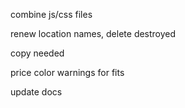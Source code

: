 combine js/css files

renew location names, delete destroyed

copy needed

price color warnings for fits

update docs